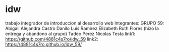 # idw
trabajo integrador de introduccion al desarrollo web
Integrantes:
GRUPO 59:
         Abigail Alejandra Castro
         Danilo Luis Ramirez
         Elizabeth Ruth Flores (hizo la entrega y abandono al grupo)
         Tadeo Perez
         Nicolas Testa
link1: https://github.com/4881c4s7ro/idw_59
link2:  https://4881c4s7ro.github.io/idw_59/
         
